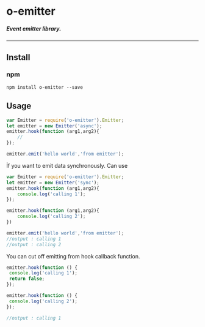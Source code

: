 # o-emitter
#####  Event emitter library.
***

## Install
### npm
```
npm install o-emitter --save
```

## Usage

```js
var Emitter = require('o-emitter').Emitter;
let emitter = new Emitter('async');
emitter.hook(function (arg1,arg2){
    //
});

emitter.emit('hello world','from emitter');
```
İf you want to emit data synchronously. Can use

```js
var Emitter = require('o-emitter').Emitter;
let emitter = new Emitter('sync');
emitter.hook(function (arg1,arg2){
    console.log('calling 1');
});

emitter.hook(function (arg1,arg2){
    console.log('calling 2');
})

emitter.emit('hello world','from emitter');
//output : calling 1
//output : calling 2
```

You can cut off emitting from hook callback function. 

```js
emitter.hook(function () {
 console.log('calling 1');
 return false;
});

emitter.hook(function () {
 console.log('calling 2');
});

//output : calling 1

